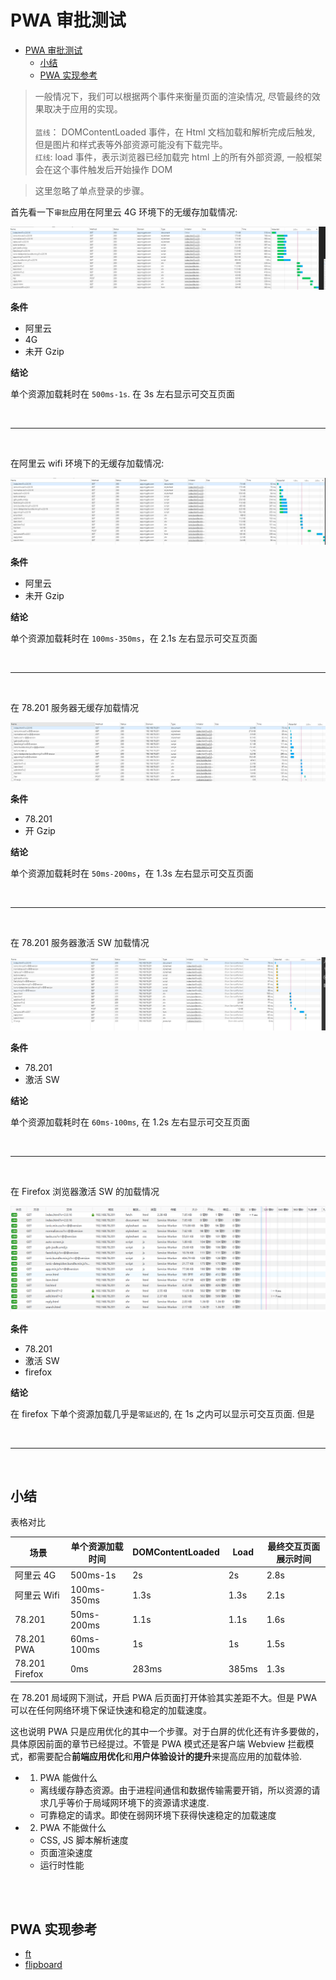 # PWA 审批测试

<!-- TOC -->

- [PWA 审批测试](#pwa-审批测试)
  - [小结](#小结)
  - [PWA 实现参考](#pwa-实现参考)

<!-- /TOC -->

> 一般情况下，我们可以根据两个事件来衡量页面的渲染情况, 尽管最终的效果取决于应用的实现。<br/><br/>
> `蓝线`： DOMContentLoaded 事件，在 Html 文档加载和解析完成后触发, 但是图片和样式表等外部资源可能没有下载完毕。<br/> 
> `红线`: load 事件，表示浏览器已经加载完 html 上的所有外部资源, 一般框架会在这个事件触发后开始操作 DOM

> 这里忽略了单点登录的步骤。

首先看一下`审批`应用在阿里云 4G 环境下的无缓存加载情况:

![阿里云4g无缓存加载](attachments/pwa-test/未激活首次加载阿里4g.png)

**条件**

- 阿里云
- 4G
- 未开 Gzip

**结论**

单个资源加载耗时在 `500ms-1s`. 在 3s 左右显示可交互页面

<br/>

---

<br/>

在阿里云 wifi 环境下的无缓存加载情况:

![阿里云无缓存加载](attachments/pwa-test/未激活首次加载阿里.png)

**条件**

- 阿里云
- 未开 Gzip

**结论**

单个资源加载耗时在 `100ms-350ms`，在 2.1s 左右显示可交互页面

<br/>

---

<br/>

在 78.201 服务器无缓存加载情况

![78201无缓存加载](attachments/pwa-test/未激活首次加载.png)

**条件**

- 78.201
- 开 Gzip

**结论**

单个资源加载耗时在 `50ms-200ms`，在 1.3s 左右显示可交互页面

<br/>

---

<br/>

在 78.201 服务器激活 SW 加载情况

![78201激活加载](attachments/pwa-test/激活首次加载.png)

**条件**

- 78.201
- 激活 SW

**结论**

单个资源加载耗时在 `60ms-100ms`, 在 1.2s 左右显示可交互页面

<br/>

---

<br/>

在 Firefox 浏览器激活 SW 的加载情况

![firefox](attachments/pwa-test/激活首次加载firefox.png)

**条件**

- 78.201
- 激活 SW
- firefox

**结论**

在 firefox 下单个资源加载几乎是`零延迟`的, 在 1s 之内可以显示可交互页面. 但是

<br/>

---

<br/>

## 小结

表格对比

| 场景           | 单个资源加载时间 | DOMContentLoaded | Load  | 最终交互页面展示时间 |
| -------------- | ---------------- | ---------------- | ----- | -------------------- |
| 阿里云 4G      | 500ms-1s         | 2s               | 2s    | 2.8s                 |
| 阿里云 Wifi    | 100ms-350ms      | 1.3s             | 1.3s  | 2.1s                 |
| 78.201         | 50ms-200ms       | 1.1s             | 1.1s  | 1.6s                 |
| 78.201 PWA     | 60ms-100ms       | 1s               | 1s    | 1.5s                 |
| 78.201 Firefox | 0ms              | 283ms            | 385ms | 1.3s                 |

在 78.201 局域网下测试，开启 PWA 后页面打开体验其实差距不大。但是 PWA 可以在任何网络环境下保证快速和稳定的加载速度。

这也说明 PWA 只是应用优化的其中一个步骤。对于白屏的优化还有许多要做的，具体原因前面的章节已经提过。不管是 PWA 模式还是客户端 Webview 拦截模式，都需要配合**前端应用优化**和**用户体验设计的提升**来提高应用的加载体验.

- 1.  PWA 能做什么
  - 离线缓存静态资源。由于进程间通信和数据传输需要开销，所以资源的请求几乎等价于局域网环境下的资源请求速度.
  - 可靠稳定的请求。即使在弱网环境下获得快速稳定的加载速度
- 2.  PWA 不能做什么
  - CSS, JS 脚本解析速度
  - 页面渲染速度
  - 运行时性能

<br/>
<br/>

## PWA 实现参考

- [ft](https://app.ft.com/index_page/home)
- [flipboard](https://flipboard.com/)
